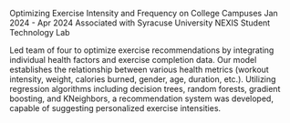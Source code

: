 
Optimizing Exercise Intensity and Frequency on College Campuses
Jan 2024 - Apr 2024
Associated with Syracuse University NEXIS Student Technology Lab

Led team of four to optimize exercise recommendations by integrating individual health factors and exercise completion data. 
Our model establishes the relationship between various health metrics (workout intensity, weight, calories burned, gender, age, duration, etc.). 
Utilizing regression algorithms including decision trees, random forests, gradient boosting, and KNeighbors, a recommendation system was developed, 
capable of suggesting personalized exercise intensities.
